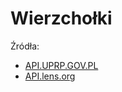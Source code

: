 Wierzchołki
===========

Źródła:

* [API.UPRP.GOV.PL](api.uprp.gov.pl)
* [API.lens.org](api.lens.org)